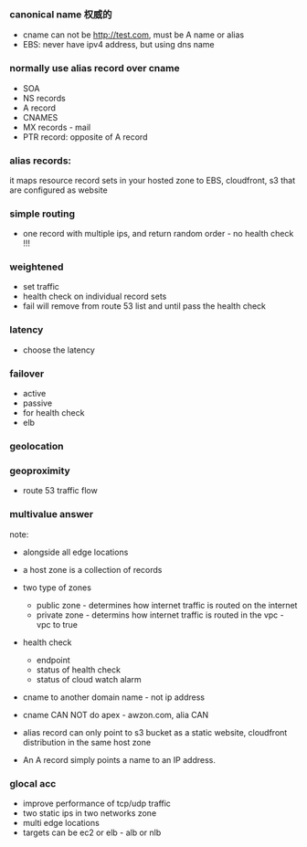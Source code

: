 ### canonical name 权威的

- cname can not be http://test.com, must be A name or alias
- EBS: never have ipv4 address, but using dns name

### normally use alias record over cname

- SOA
- NS records
- A record
- CNAMES
- MX records - mail
- PTR record: opposite of A record

### alias records: 
it maps resource record sets in your hosted zone to EBS, cloudfront, s3 that are configured as website


### simple routing
- one record with multiple ips, and return random order -  no health check !!!


### weightened
- set traffic
- health check on individual record sets
- fail will remove from route 53 list and until pass the health check


### latency
- choose the latency


### failover
- active 
- passive
- for health check 
- elb

### geolocation

### geoproximity
- route 53 traffic flow

### multivalue answer

note:
- alongside all edge locations
- a host zone is a collection of records
- two type of zones
  - public zone - determines how internet traffic is routed on the internet
  - private zone - determins how internet traffic is routed in the vpc - vpc to true
  
- health check
  - endpoint
  - status of health check
  - status of cloud watch alarm
  
  
- cname to another domain name - not ip address
- cname CAN NOT do apex - awzon.com, alia CAN
- alias record can only point to s3 bucket as a static website, cloudfront distribution in the same host zone
- An A record simply points a name to an IP address.

### glocal acc
- improve performance of tcp/udp traffic
- two static ips in two networks zone
- multi edge locations
- targets can be ec2 or elb - alb or nlb

